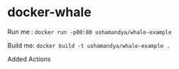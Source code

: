 # docker-whale

Run me : `docker run -p80:80 ushamandya/whale-example`

Build me: `docker build -t ushamandya/whale-example .`

Added Actions
